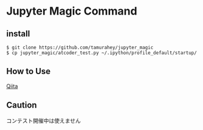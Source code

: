 # Jupyter Magic Command
## install

`$ git clone https://github.com/tamurahey/jupyter_magic`  
`$ cp jupyter_magic/atcoder_test.py ~/.ipython/profile_default/startup/`

## How to Use

[Qiita](https://qiita.com/tamurahey/items/e74af732d693988fd81d)

## Caution
コンテスト開催中は使えません  
